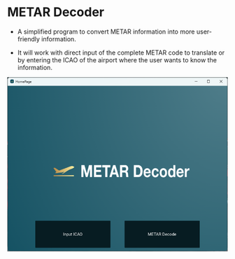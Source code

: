 # **METAR Decoder**


+ A simplified program to convert METAR information into more user-friendly information.



+ It will work with direct input of the complete METAR code to translate or by entering the ICAO of the airport where the user wants to know the information.


![METAR_Decoder_Example.png](Resources%2FMETAR_Decoder_Example.png)
